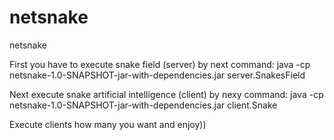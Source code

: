 netsnake
========

netsnake

First you have to execute snake field (server) by next command:
java -cp netsnake-1.0-SNAPSHOT-jar-with-dependencies.jar server.SnakesField

Next execute snake artificial intelligence (client) by nexy command:
java -cp netsnake-1.0-SNAPSHOT-jar-with-dependencies.jar client.Snake

Execute clients how many you want and enjoy))
